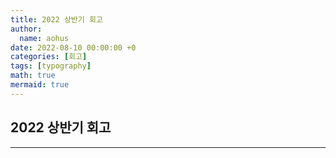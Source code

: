 ```yaml
---
title: 2022 상반기 회고
author:
  name: aohus
date: 2022-08-10 00:00:00 +0
categories: [회고]
tags: [typography]
math: true
mermaid: true
---
```


## 2022 상반기 회고

---
